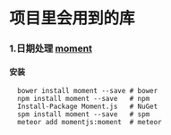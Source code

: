 # 项目里会用到的库

### 1.日期处理 [moment](http://momentjs.cn/)

#### 安装

```shell
  bower install moment --save # bower
  npm install moment --save   # npm
  Install-Package Moment.js   # NuGet
  spm install moment --save   # spm
  meteor add momentjs:moment  # meteor
```

